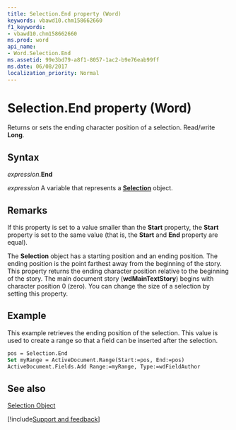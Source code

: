 ```yaml
---
title: Selection.End property (Word)
keywords: vbawd10.chm158662660
f1_keywords:
- vbawd10.chm158662660
ms.prod: word
api_name:
- Word.Selection.End
ms.assetid: 99e3bd79-a8f1-8057-1ac2-b9e76eab99ff
ms.date: 06/08/2017
localization_priority: Normal
---
```



# Selection.End property (Word)

Returns or sets the ending character position of a selection. Read/write  **Long**.


## Syntax

_expression_.**End**

_expression_ A variable that represents a **[Selection](Word.Selection.md)** object.


## Remarks

If this property is set to a value smaller than the  **Start** property, the **Start** property is set to the same value (that is, the **Start** and **End** property are equal).

The  **Selection** object has a starting position and an ending position. The ending position is the point farthest away from the beginning of the story. This property returns the ending character position relative to the beginning of the story. The main document story (**wdMainTextStory**) begins with character position 0 (zero). You can change the size of a selection by setting this property.


## Example

This example retrieves the ending position of the selection. This value is used to create a range so that a field can be inserted after the selection.


```vb
pos = Selection.End 
Set myRange = ActiveDocument.Range(Start:=pos, End:=pos) 
ActiveDocument.Fields.Add Range:=myRange, Type:=wdFieldAuthor
```


## See also


[Selection Object](Word.Selection.md)

[!include[Support and feedback](~/includes/feedback-boilerplate.md)]
